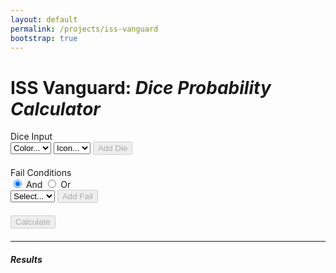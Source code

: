 ```yaml
---
layout: default
permalink: /projects/iss-vanguard
bootstrap: true
---
```


# ISS Vanguard: _Dice Probability Calculator_

<div class="container">
  <div class="row">
    <div class="col" style="margin-bottom: 20px;">
      <label for="dice-input" class="form-label">Dice Input</label>
      <div class="input-group mb-3" id="dice-input">
        <select class="form-select" id="dice-color-select">
          <option value="" selected disabled>Color...</option>
          <option value="red">Red</option>
          <option value="green">Green</option>
          <option value="blue">Blue</option>
        </select>
        <select class="form-select" id="dice-icon-placeholder">
          <option selected disabled>Icon...</option>
        </select>
        <select class="form-select" id="dice-icon-select-red" hidden>
          <option value="" selected disabled>Icon...</option>
          <option value="basic">Basic</option>
          <option value="strength">Strength</option>
          <option value="shield">Shield</option>
          <option value="pickaxe">Pick Axe</option>
          <option value="vanguard">Vanguard</option>
        </select>
        <select class="form-select" id="dice-icon-select-green" hidden>
          <option value="" selected disabled>Icon...</option>
          <option value="basic">Basic</option>
          <option value="compass">Compass</option>
          <option value="eyeball">Eyeball</option>
          <option value="dna">DNA</option>
          <option value="vanguard">Vanguard</option>
        </select>
        <select class="form-select" id="dice-icon-select-blue" hidden>
          <option value="" selected disabled>Icon...</option>
          <option value="basic">Basic</option>
          <option value="wrench">Wrench</option>
          <option value="computer">Computer</option>
          <option value="science">Science</option>
          <option value="vanguard">Vanguard</option>
        </select>
        <button class="btn btn-outline-secondary" type="button" id="add-die-button" disabled>
          <i class="bi bi-plus-lg"></i>Add Die
        </button>
      </div>
      <div id="dice-list" class="list-group"></div>
    </div>
  </div>

  <div class="row">
    <div class="col" style="margin-bottom: 20px;">
      <div class="row">
        <div class="col">
          <label for="fails-input" class="form-label">Fail Conditions</label>
        </div>
        <div class="col">
          <div class="btn-group btn-group-sm" role="group">
            <input type="radio" class="btn-check" name="fail-and-or" id="and" checked>
            <label class="btn btn-outline-secondary" for="and">And</label>
            <input type="radio" class="btn-check" name="fail-and-or" id="or">
            <label class="btn btn-outline-secondary" for="or">Or</label>
          </div>
        </div>
      </div>
      <div class="input-group mb-3" id="fails-input">
        <select class="form-select" id="fails-select">
          <option value="" selected disabled>Select...</option>
          <option value="bang">Bang</option>
        </select>
        <button class="btn btn-outline-secondary" type="button" id="add-fail-button" disabled>
          <i class="bi bi-plus-lg"></i>Add Fail
        </button>
      </div>
      <div id="fails-list" class="list-group"></div>
    </div>
  </div>

  <div class="row" style="margin-bottom: 20px;">
    <div class="col">
      <button class="btn btn-outline-secondary" type="button" id="calculate-button" disabled>
        <i class="bi bi-calculator"></i> Calculate
      </button>
    </div>
  </div>

  <div class="row">
    <div class="col">
      <hr class="border border-secondary border-1" />
      <h5>Results</h5>
      <div id="results-bar" hidden>
        <div class="progress-stacked" style="height: 24px">
          <div class="progress" id="results-bar-fail" role="progressbar" style="height: 24px">
            <div class="progress-bar bg-danger"></div>
          </div>
          <div class="progress opacity-0" id="results-bar-none" role="progressbar" style="height: 24px">
            <div class="progress-bar"></div>
          </div>
          <div class="progress" id="results-bar-success" role="progressbar" style="height: 24px">
            <div class="progress-bar bg-success"></div>
          </div>
        </div>
        <div class="col justify-content-between d-flex" style="margin: 5px">
          <span id="results-bar-fail-text"></span>
          <span id="results-bar-success-text"></span>
        </div>
      </div>
    </div>
  </div>
</div>

<script>
  // Add Dice
  const diceColorSelect = document.getElementById('dice-color-select');
  const diceIconPlaceholder = document.getElementById('dice-icon-placeholder');
  const diceIconSelectRed = document.getElementById('dice-icon-select-red');
  const diceIconSelectGreen = document.getElementById('dice-icon-select-green');
  const diceIconSelectBlue = document.getElementById('dice-icon-select-blue');
  const addDieButton = document.getElementById('add-die-button');
  const diceList = document.getElementById('dice-list');

  const dice = [];

  // Add Fail Conditions
  const failsSelect = document.getElementById('fails-select');
  const addFailButton = document.getElementById('add-fail-button');
  const failsList = document.getElementById('fails-list');

  const fails = [];

  // Calculate
  const calculateButton = document.getElementById('calculate-button');
  const resultsBar = document.getElementById('results-bar');
  const resultsBarFail = document.getElementById('results-bar-fail');
  const resultsBarNone = document.getElementById('results-bar-none');
  const resultsBarSuccess = document.getElementById('results-bar-success');
  const resultsBarFailText = document.getElementById('results-bar-fail-text');
  const resultsBarSuccessText = document.getElementById('results-bar-success-text');

  const backendUrl =
    {%- if site.env == "dev" -%}
      'http://localhost:8000'
    {%- else -%}
      'tbd'
    {%- endif %};

  // Add Dice

  function updateDiceColor(event) {
    selectedColor = event.target.value;
    diceIconPlaceholder.hidden = true;
    diceIconSelectRed.hidden = selectedColor === 'green' || selectedColor === 'blue';
    diceIconSelectGreen.hidden = selectedColor !== 'green';
    diceIconSelectBlue.hidden = selectedColor !== 'blue';
    diceIconSelectRed.disabled = false;

    diceIconSelectRed.value = diceIconSelectGreen.value = diceIconSelectBlue.value = '';
    addDieButton.disabled = true;
  }

  function updateDiceIcon(event) {
    addDieButton.disabled = false;
  }

  function addDie() {
    const selectedColor = diceColorSelect.value;
    let selectedIcon;

    if (selectedColor === 'red') {
      selectedIcon = diceIconSelectRed.value;
    } else if (selectedColor === 'green') {
      selectedIcon = diceIconSelectGreen.value;
    } else if (selectedColor === 'blue') {
      selectedIcon = diceIconSelectBlue.value;
    }

    if (!selectedIcon) {
      return;
    }

    dice.push({ color: selectedColor, icon: selectedIcon });

    const dieItem = document.createElement('div');
    dieItem.className = 'list-group-item d-flex justify-content-between align-items-center';
    dieItem.textContent = `${selectedColor.charAt(0).toUpperCase() + selectedColor.slice(1)} ${selectedIcon.charAt(0).toUpperCase() + selectedIcon.slice(1)}`;
    diceList.appendChild(dieItem);

    diceColorSelect.value = '';
    diceIconPlaceholder.hidden = false;
    diceIconSelectRed.hidden = true;
    diceIconSelectGreen.hidden = true;
    diceIconSelectBlue.hidden = true;
    addDieButton.disabled = true;
    calculateButton.disabled = false;
  }

  // Add Fail Conditions

  function updateFails(event) {
    addFailButton.disabled = event.target.value === '';
  }

  function addFails(event) {
    const selectedFail = failsSelect.value;

    fails.push(selectedFail);

    const failItem = document.createElement('div');
    failItem.className = 'list-group-item d-flex justify-content-between align-items-center';
    failItem.textContent = selectedFail.charAt(0).toUpperCase() + selectedFail.slice(1);
    failsList.appendChild(failItem);

    failsSelect.value = '';
    addFailButton.disabled = true;
  }

  // Calculate

  async function calculate() {
    if (dice.length === 0) {
      return;
    }

    const resp = await fetch(backendUrl, {
        method: 'POST',
        headers: {
          'Content-Type': 'application/json',
        },
        body: JSON.stringify({
          dice: dice,
          fails: fails,
          failCondition: document.querySelector('input[name="fail-and-or"]:checked').id,
        })
      })
      .then(response => {
        const body = response.json().then();
        return body;
      })
      .catch(error => {
        console.error('Error:', error);
        return { failure_probability: 0, success_probability: 0 };
      });
    console.log('Response:', resp);

    const failPercent = resp.failure_probability * 100;
    const successPercent = resp.success_probability * 100;
    const nonePercent = 100 - (failPercent + successPercent);

    resultsBar.hidden = false;
    resultsBarFail.style.width = `${failPercent}%`;
    resultsBarNone.style.width = `${nonePercent}%`;
    resultsBarSuccess.style.width = `${successPercent}%`;
    resultsBarFailText.textContent = `${failPercent}% Fail`;
    resultsBarSuccessText.textContent = `${successPercent}% Success`;
  }

  // Add Dice
  diceColorSelect.addEventListener('change', updateDiceColor);
  diceIconSelectRed.addEventListener('change', updateDiceIcon);
  diceIconSelectGreen.addEventListener('change', updateDiceIcon);
  diceIconSelectBlue.addEventListener('change', updateDiceIcon);
  addDieButton.addEventListener('click', addDie);

  // Add Fail Conditions
  failsSelect.addEventListener('change', updateFails);
  addFailButton.addEventListener('click', addFails);

  // Calculate
  calculateButton.addEventListener('click', calculate);
</script>
